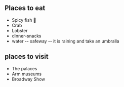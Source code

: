 ## Places to eat
-  Spicy fish :beer:
-  Crab
- Lobster
- dinner-snacks
- water
-- safeway
-- it is raining and take an umbralla
## places to visit
- The palaces
- Arm museums
- Broadway Show
